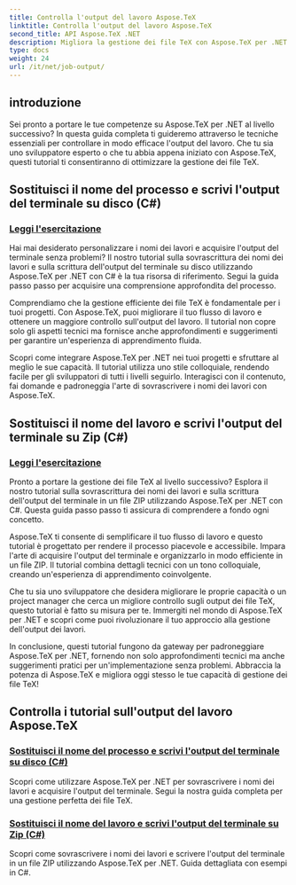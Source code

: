 ```yaml
---
title: Controlla l'output del lavoro Aspose.TeX
linktitle: Controlla l'output del lavoro Aspose.TeX
second_title: API Aspose.TeX .NET
description: Migliora la gestione dei file TeX con Aspose.TeX per .NET. Impara a sovrascrivere i nomi dei lavori e ad acquisire facilmente l'output del terminale utilizzando C# con le nostre guide dettagliate.
type: docs
weight: 24
url: /it/net/job-output/
---
```


## introduzione

Sei pronto a portare le tue competenze su Aspose.TeX per .NET al livello successivo? In questa guida completa ti guideremo attraverso le tecniche essenziali per controllare in modo efficace l'output del lavoro. Che tu sia uno sviluppatore esperto o che tu abbia appena iniziato con Aspose.TeX, questi tutorial ti consentiranno di ottimizzare la gestione dei file TeX.

## Sostituisci il nome del processo e scrivi l'output del terminale su disco (C#)
### [Leggi l'esercitazione](./override-job-name-disk-output-csharp/)

Hai mai desiderato personalizzare i nomi dei lavori e acquisire l'output del terminale senza problemi? Il nostro tutorial sulla sovrascrittura dei nomi dei lavori e sulla scrittura dell'output del terminale su disco utilizzando Aspose.TeX per .NET con C# è la tua risorsa di riferimento. Segui la guida passo passo per acquisire una comprensione approfondita del processo.

Comprendiamo che la gestione efficiente dei file TeX è fondamentale per i tuoi progetti. Con Aspose.TeX, puoi migliorare il tuo flusso di lavoro e ottenere un maggiore controllo sull'output del lavoro. Il tutorial non copre solo gli aspetti tecnici ma fornisce anche approfondimenti e suggerimenti per garantire un'esperienza di apprendimento fluida.

Scopri come integrare Aspose.TeX per .NET nei tuoi progetti e sfruttare al meglio le sue capacità. Il tutorial utilizza uno stile colloquiale, rendendo facile per gli sviluppatori di tutti i livelli seguirlo. Interagisci con il contenuto, fai domande e padroneggia l'arte di sovrascrivere i nomi dei lavori con Aspose.TeX.

## Sostituisci il nome del lavoro e scrivi l'output del terminale su Zip (C#)
### [Leggi l'esercitazione](./override-job-name-zip-output-csharp/)

Pronto a portare la gestione dei file TeX al livello successivo? Esplora il nostro tutorial sulla sovrascrittura dei nomi dei lavori e sulla scrittura dell'output del terminale in un file ZIP utilizzando Aspose.TeX per .NET con C#. Questa guida passo passo ti assicura di comprendere a fondo ogni concetto.

Aspose.TeX ti consente di semplificare il tuo flusso di lavoro e questo tutorial è progettato per rendere il processo piacevole e accessibile. Impara l'arte di acquisire l'output del terminale e organizzarlo in modo efficiente in un file ZIP. Il tutorial combina dettagli tecnici con un tono colloquiale, creando un'esperienza di apprendimento coinvolgente.

Che tu sia uno sviluppatore che desidera migliorare le proprie capacità o un project manager che cerca un migliore controllo sugli output dei file TeX, questo tutorial è fatto su misura per te. Immergiti nel mondo di Aspose.TeX per .NET e scopri come puoi rivoluzionare il tuo approccio alla gestione dell'output dei lavori.

In conclusione, questi tutorial fungono da gateway per padroneggiare Aspose.TeX per .NET, fornendo non solo approfondimenti tecnici ma anche suggerimenti pratici per un'implementazione senza problemi. Abbraccia la potenza di Aspose.TeX e migliora oggi stesso le tue capacità di gestione dei file TeX!
## Controlla i tutorial sull'output del lavoro Aspose.TeX
### [Sostituisci il nome del processo e scrivi l'output del terminale su disco (C#)](./override-job-name-disk-output-csharp/)
Scopri come utilizzare Aspose.TeX per .NET per sovrascrivere i nomi dei lavori e acquisire l'output del terminale. Segui la nostra guida completa per una gestione perfetta dei file TeX.
### [Sostituisci il nome del lavoro e scrivi l'output del terminale su Zip (C#)](./override-job-name-zip-output-csharp/)
Scopri come sovrascrivere i nomi dei lavori e scrivere l'output del terminale in un file ZIP utilizzando Aspose.TeX per .NET. Guida dettagliata con esempi in C#.